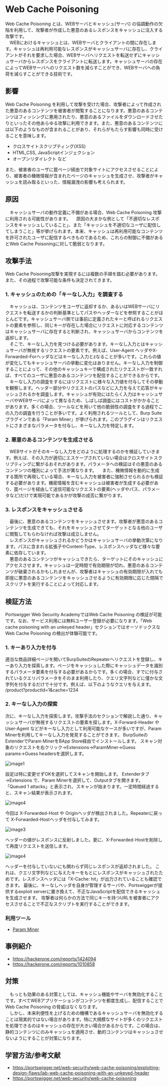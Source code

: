 # Web Cache Poisoning
Web Cache Poisoning とは、WEBサーバとキャッシュ(サーバ) の協調動作の欠陥を利用して、攻撃者が作成した悪意のあるレスポンスをキャッシュに注入する攻撃です。  
　WEBにおけるキャッシュとは、WEBサーバとクライアントの間に存在します。キャッシュは再利用可能なレスポンスがキャッシュサーバに存在し、クライアントがそれを要求した場合、WEBサーバへリクエストを転送せずにキャッシュサーバからレスポンスをクライアントに転送します。キャッシュサーバの存在によってWEBサーバへのリクエスト数を減らすことができ、WEBサーバへの負荷を減らすことができる技術です。

## 影響
Web Cache Poisoning を利用して攻撃を受けた場合、攻撃者によって作成された悪意のあるコンテンツを被害者が閲覧することになります。悪意のあるコンテンツはフィッシングに悪用されたり、悪意のあるファイルをダウンロードさせたりといったその他あらゆる攻撃に利用できます。また、悪意のあるコンテンツには以下のようなものが含まれることがあり、それらがもたらす影響も同時に受けることを意味します。
* クロスサイトスクリプティング(XSS)
* HTML,CSS, JavaScriptインジェクション
* オープンリダイレクト など
  
また、被害者のユーザに罠ページ経由で対象サイトにアクセスさせることにより、被害者の機微情報が含まれたページのキャッシュを生成させ、攻撃者がキャッシュを読み取るといった、情報漏洩の影響も考えられます。

## 原因
　キャッシュサーバの動作定義に不備がある場合、Web Cache Poisoning 攻撃に利用される可能性があります。
　原因の大まかな例として「不適切なレスポンスをキャッシュしていること」、また「キャッシュを不適切なユーザに配信してしまうこと」等が挙げられます。本来、キャッシュは再利用可能なコンテンツを許可されたユーザに配信するべきものであるため、これらの制御に不備があるとWeb Cache Poisoningに対して脆弱となります。

## 攻撃手法
Web Cache Poisoning攻撃を実現するには複数の手順を踏む必要があります。また、その過程で攻撃可能な条件も決定されてきます。  

### 1. キャッシュのための「キーなし入力」を調査する
　キャッシュは、コンテンツをユーザに返却するか、あるいはWEBサーバにリクエストを転送するかの判断基準としてパスやヘッダーなどを参照することがほとんどです。キャッシュサーバ側では事前に定義されたキーと呼ばれるリクエストの要素を参照し、同じキーが存在した場合にリクエストに対応するコンテンツはキャッシュサーバに存在すると判断され、キャッシュサーバからコンテンツを返却します。  
　そこで、キーなし入力を見つける必要があります。キーなし入力とはキャッシュサーバが無視するリクエストの要素です。例えば、User-Agent ヘッダやX-Forwarded-Forヘッダなどはキーなし入力とzなることが多いです。これらの値が変化してもキャッシュサーバの挙動に変化はありません。キーなし入力を制御することによって、その他のキャッシュキーで構成されたリクエストが一致すれば、すべてのユーザに悪意のあるコンテンツを配信することができるからです。
　キーなし入力の調査をするにはリクエストに様々な入力値を付与してその挙動を観察します。ヘッダー部分やリクエストのパスなどに入力を与えて応答がキャッシュされるかを調査します。キャッシュが有効にはたらく入力はキャッシュサーバやWEBサーバによって異なるため、しばしば調査にはコストがかかることがあります。多くの場合、ツールなどを用いて他の脆弱性の調査をする過程でこの入力の調査を行うことが多いです。よく利用されるツールとして、Burp Suiteプラグインである「Param Miner」が挙げられます。このプラグインはリクエストにさまざまなパラメータを付与し、キーなし入力を特定します。  

### 2. 悪意のあるコンテンツを生成させる
　WEBサイトがそのキーなし入力をどのように処理するのかを検証していきます。例えば、その入力が適切にエスケープされていない場合はクロスサイトスクリプティングに繋がるおそれがあります。パラメータへの検証はその悪意のあるコンテンツの種別によって手法が異なります。 
　また、機微情報を動的に生成する箇所で再現している場合、キーなし入力を被害者に強制させられるかも検証する必要があります。機密情報を含むキャッシュは被害者が生成する必要があり、罠ページを経由して送信可能なリクエストの要素(ヘッダやパス、パラメータなど)だけで実現可能であるかが攻撃の成否に繋がります。

### 3. レスポンスをキャッシュさせる
　最後に、悪意のあるコンテンツをキャッシュさせます。攻撃者が悪意のあるコンテンツを生成できても、それをキャッシュさせてターゲットとなる他のユーザに閲覧してもらわなければ攻撃は成立しません。  
　レスポンスがキャッシュされるかどうかはキャッシュサーバの挙動次第になります。パスに含まれる拡張子やContent-Type、レスポンスヘッダなど様々な要素に依存しています。  
　悪意のあるコンテンツがキャッシュできたら、ターゲットにそのキャッシュにアクセスさせます。キャッシュは一定時間で有効期限が切れ、悪意のあるコンテンツが破棄されるかもしれませんが、攻撃者はキャッシュの有効期限が入れても即座に悪意のあるコンテンツをキャッシュさせるように有効期限に応じた間隔でスクリプトを実行することによって対応します。

## 検証方法
Portswigger Web Security AcademyではWeb Cache Poisoning の検証が可能です。なお、サービス利用には無料ユーザー登録が必要になります。「Web cache poisoning with an unkeyed header」セクションではオーソドックスなWeb Cache Poisoning の検出が体験可能です。

### 1. キーあり入力を付与
適当な商品詳細ページを開いてBurpSuiteのRepeaterへリクエストを登録し、キーあり入力を探索します。ページをキャッシュした際にキャッシュデータを識別するパラメータ要素を付与する必要があるからです。多くの場合、すでに付与されているクエリパラメータをそのまま利用したり、クエリ文字列などに僅かな文字列を付与するだけで十分です。例えば、以下のようなクエリを与えます。
/product?productId=1&cache=1234

### 2. キーなし入力の探索
次に、キーなし入力を探索します。攻撃手法のセクションで解説した通り、キャッシュサーバが無視するリクエストの要素を探します。X-Forward-Header や User-Agent などがキーなし入力として利用可能なケースが多いですが、Param Minerを利用してキーなし入力を発見することができます。
BurpSuiteのExtenderでParam MinerをBApp Store経由でインストールします。
スキャン対象のリクエストを右クリック→Extensions→ParamMiner→Guess params→Guess headersを選択します。

![image1](./web_cache_poisoning_image1.png)

設定は特に変更せずOKを選択してスキャンを開始します。
Extenderタブ→Extensions で、Param Minerを選択して、Outputタブを開きます。
「Queued 1 attacks」と表示され、スキャンが始まります。一定時間経過すると、スキャン結果が表示されます。

![image4](./web_cache_poisoning_image2.png)

今回は X-Forwarded-Host や Originヘッダが検出されました。Repeaterに戻って X-Forwarded-Hostヘッダを付与してみます。

![image3](./web_cache_poisoning_image3.png)

ヘッダーの値がレスポンスに反射しました。更に、X-Forwarded-Hostを削除して再度リクエストを送信します。

![image4](./web_cache_poisoning_image4.png)

ヘッダーを付与していないにも関わらず同じレスポンスが返却されました。
これは、クエリ文字列などに与えたキーをもとにレスポンスがキャッシュされたためです。レスポンスヘッダには「X-Cache: hit」が出力されていることも確認できます。
最後に、キーなしヘッダを自身が管理するサーバや、Portswiggerが提供するexploit serverに置き換えて、不正なJavaScriptを配信できるキャッシュを生成させます。
攻撃者は何らかの方法で同じキーを持つURLを被害者にアクセスさせることで不正なスクリプトを実行することができます。

### 利用ツール
* [Param Miner](https://github.com/PortSwigger/param-miner)

## 事例紹介
* https://hackerone.com/reports/1424094
* https://hackerone.com/reports/1010858

## 対策
　もっとも効果のある対策としては、キャッシュ機能やサーバを無効化することです。すべてWEBアプリケーションがコンテンツを都度生成し、配信することでWeb Cache Poisoning の脅威はなくなります。  
　しかし、本来利便性を上げるための機構であるキャッシュサーバを無効化することは現実的ではない場合があります。特に大規模なサイトが多くのリクエストを処理できるのはキャッシュの存在が大きい場合があるからです。この場合は、静的コンテンツにのみキャッシュを適用させ、動的コンテンツはキャッシュさせないようにすることが対策になります。

## 学習方法/参考文献
* https://portswigger.net/web-security/web-cache-poisoning/exploiting-design-flaws/lab-web-cache-poisoning-with-an-unkeyed-header
* https://portswigger.net/web-security/web-cache-poisoning
